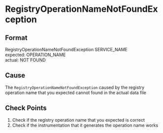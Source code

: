 # RegistryOperationNameNotFoundException

## Format
RegistryOperationNameNotFoundException SERVICE_NAME<br/>
expected: OPERATION_NAME<br/>
actual: NOT FOUND

## Cause
The `RegistryOperationNameNotFoundException` caused by the registry operation name that you expected cannot found in the actual data file

## Check Points
1. Check if the registry operation name that you expected is correct
2. Check if the instrumentation that it generates the operation name works
